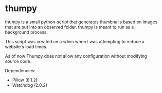 # thumpy

thumpy is a small python-script that generates thumbnails based on images that are put into an observed folder. thumpy is meant to run as a background process.

This script was created on a whim when I was attempting to reduce a website's load times.

As of now Thumpy does not allow any configuration without modifying source code.

Dependencies:
* Pillow (8.1.2)
* Watchdog (2.0.2)
